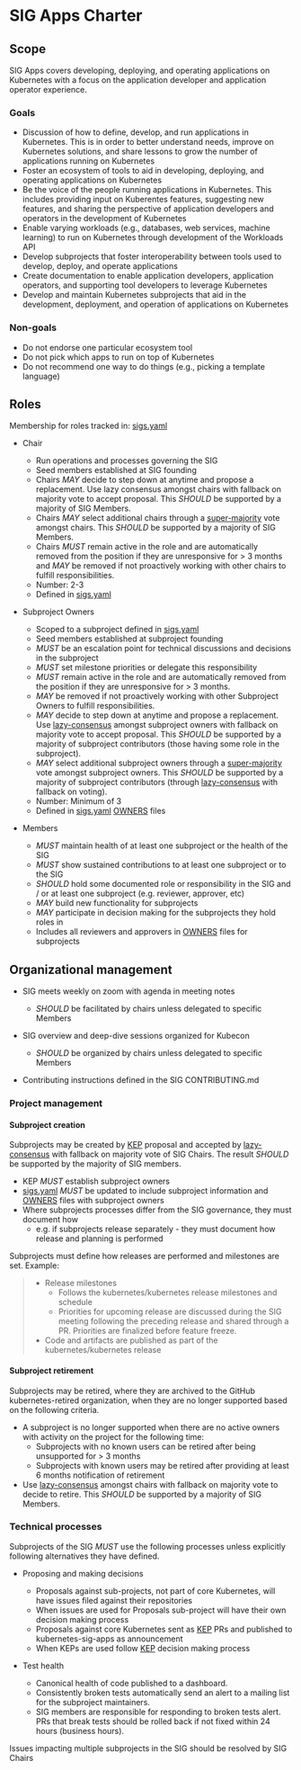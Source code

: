# SIG Apps Charter

## Scope

SIG Apps covers developing, deploying, and operating applications on Kubernetes with a focus on the application developer and application operator experience.

### Goals

* Discussion of how to define, develop, and run applications in Kubernetes. This is in order to better understand needs, improve on Kubernetes solutions, and share lessons to grow the number of applications running on Kubernetes
* Foster an ecosystem of tools to aid in developing, deploying, and operating applications on Kubernetes
* Be the voice of the people running applications in Kubernetes. This includes providing input on Kuberentes features, suggesting new features, and sharing the perspective of application developers and operators in the development of Kubernetes
* Enable varying workloads (e.g., databases, web services, machine learning) to run on Kubernetes through development of the Workloads API
* Develop subprojects that foster interoperability between tools used to develop, deploy, and operate applications
* Create documentation to enable application developers, application operators, and supporting tool developers to leverage Kubernetes
* Develop and maintain Kubernetes subprojects that aid in the development, deployment, and operation of applications on Kubernetes

### Non-goals

* Do not endorse one particular ecosystem tool
* Do not pick which apps to run on top of Kubernetes
* Do not recommend one way to do things (e.g., picking a template language)

## Roles

Membership for roles tracked in: [sigs.yaml]

- Chair
  - Run operations and processes governing the SIG
  - Seed members established at SIG founding
  - Chairs *MAY* decide to step down at anytime and propose a replacement.  Use lazy consensus amongst
    chairs with fallback on majority vote to accept proposal.  This *SHOULD* be supported by a majority of
    SIG Members.
  - Chairs *MAY* select additional chairs through a [super-majority] vote amongst chairs.  This
    *SHOULD* be supported by a majority of SIG Members.
  - Chairs *MUST* remain active in the role and are automatically removed from the position if they are
    unresponsive for > 3 months and *MAY* be removed if not proactively working with other chairs to fulfill
    responsibilities.
  - Number: 2-3
  - Defined in [sigs.yaml]

- Subproject Owners
  - Scoped to a subproject defined in [sigs.yaml]
  - Seed members established at subproject founding
  - *MUST* be an escalation point for technical discussions and decisions in the subproject
  - *MUST* set milestone priorities or delegate this responsibility
  - *MUST* remain active in the role and are automatically removed from the position if they are unresponsive
    for > 3 months.
  - *MAY* be removed if not proactively working with other Subproject Owners to fulfill responsibilities.
  - *MAY* decide to step down at anytime and propose a replacement.  Use [lazy-consensus] amongst subproject owners
    with fallback on majority vote to accept proposal.  This *SHOULD* be supported by a majority of subproject
    contributors (those having some role in the subproject).
  - *MAY* select additional subproject owners through a [super-majority] vote amongst subproject owners.  This
    *SHOULD* be supported by a majority of subproject contributors (through [lazy-consensus] with fallback on voting).
  - Number: Minimum of 3
  - Defined in [sigs.yaml] [OWNERS] files

- Members
  - *MUST* maintain health of at least one subproject or the health of the SIG
  - *MUST* show sustained contributions to at least one subproject or to the SIG
  - *SHOULD* hold some documented role or responsibility in the SIG and / or at least one subproject
    (e.g. reviewer, approver, etc)
  - *MAY* build new functionality for subprojects
  - *MAY* participate in decision making for the subprojects they hold roles in
  - Includes all reviewers and approvers in [OWNERS] files for subprojects

## Organizational management

- SIG meets weekly on zoom with agenda in meeting notes
  - *SHOULD* be facilitated by chairs unless delegated to specific Members
- SIG overview and deep-dive sessions organized for Kubecon
  - *SHOULD* be organized by chairs unless delegated to specific Members

- Contributing instructions defined in the SIG CONTRIBUTING.md

### Project management

#### Subproject creation

Subprojects may be created by [KEP] proposal and accepted by [lazy-consensus] with fallback on majority vote of
SIG Chairs.  The result *SHOULD* be supported by the majority of SIG members.
  - KEP *MUST* establish subproject owners
  - [sigs.yaml] *MUST* be updated to include subproject information and [OWNERS] files with subproject owners
  - Where subprojects processes differ from the SIG governance, they must document how
    - e.g. if subprojects release separately - they must document how release and planning is performed

Subprojects must define how releases are performed and milestones are set.  Example:

> - Release milestones
>   - Follows the kubernetes/kubernetes release milestones and schedule
>   - Priorities for upcoming release are discussed during the SIG meeting following the preceding release and
>     shared through a PR.  Priorities are finalized before feature freeze.
> - Code and artifacts are published as part of the kubernetes/kubernetes release

#### Subproject retirement

Subprojects may be retired, where they are archived to the GitHub kubernetes-retired organization, when they are
no longer supported based on the following criteria.

- A subproject is no longer supported when there are no active owners with activity on the project for the following time:
  - Subprojects with no known users can be retired after being unsupported for > 3 months
  - Subprojects with known users may be retired after providing at least 6 months notification of retirement
- Use [lazy-consensus] amongst chairs with fallback on majority vote to decide to retire.  This *SHOULD* be
  supported by a majority of SIG Members.

### Technical processes

Subprojects of the SIG *MUST* use the following processes unless explicitly following alternatives
they have defined.

- Proposing and making decisions
  - Proposals against sub-projects, not part of core Kubernetes, will have issues filed against their repositories
  - When issues are used for Proposals sub-project will have their own decision making process
  - Proposals against core Kubernetes sent as [KEP] PRs and published to kubernetes-sig-apps as announcement
  - When KEPs are used follow [KEP] decision making process

- Test health
  - Canonical health of code published to a dashboard.
  - Consistently broken tests automatically send an alert to a mailing list for the subproject maintainers.
  - SIG members are responsible for responding to broken tests alert.  PRs that break tests should be rolled back
    if not fixed within 24 hours (business hours).

Issues impacting multiple subprojects in the SIG should be resolved by SIG Chairs

[lazy-consensus]: http://communitymgt.wikia.com/wiki/Lazy_consensus
[super-majority]: https://en.wikipedia.org/wiki/Supermajority#Two-thirds_vote
[KEP]: https://github.com/kubernetes/community/blob/master/keps/0000-kep-template.md
[sigs.yaml]: https://github.com/kubernetes/community/blob/master/sigs.yaml#L1454
[OWNERS]: contributors/devel/owners.md

